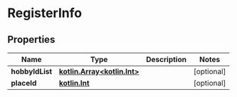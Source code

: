 # RegisterInfo

## Properties
Name | Type | Description | Notes
------------ | ------------- | ------------- | -------------
**hobbyIdList** | [**kotlin.Array&lt;kotlin.Int&gt;**](.md) |  |  [optional]
**placeId** | [**kotlin.Int**](.md) |  |  [optional]
